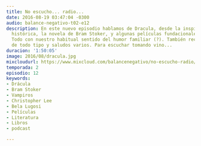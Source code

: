 ```yaml
---
title: No escucho... radio...
date: 2016-08-19 03:47:04 -0300
audio: balance-negativo-t02-e12
description: En este nuevo episodio hablamos de Dracula, desde la inspiración original
  histórica, la novela de Bram Stoker, y algunas películas fundacionales para el personaje.
  Todo con nuestro habitual sentido del humor familiar (?). También recomendaciones
  de todo tipo y saludos varios. Para escuchar tomando vino...
duracion: '1:50:05'
image: 2016/08/dracula.jpg
mixcloudurl: https://www.mixcloud.com/balancenegativo/no-escucho-radio/
temporada: 2
episodio: 12
keywords:
- Drácula
- Bram Stoker
- Vampiros
- Christopher Lee
- Bela Lugosi
- Películas
- Literatura
- Libros
- podcast

---
```

